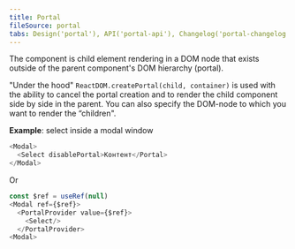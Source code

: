 ```yaml
---
title: Portal
fileSource: portal
tabs: Design('portal'), API('portal-api'), Changelog('portal-changelog')
---
```


The component is child element rendering in a DOM node that exists outside of the parent component's DOM hierarchy (portal).

"Under the hood" `ReactDOM.createPortal(child, container)` is used with the ability to cancel the portal creation and to render the child component side by side in the parent. You can also specify the DOM-node to which you want to render the “children".

**Example**: select inside a modal window

```javascript
<Modal>
  <Select disablePortal>Контент</Portal>
</Modal>
```

Or

```javascript
const $ref = useRef(null)
<Modal ref={$ref}>
  <PortalProvider value={$ref}>
    <Select/>
  </PortalProvider>
<Modal>
```

